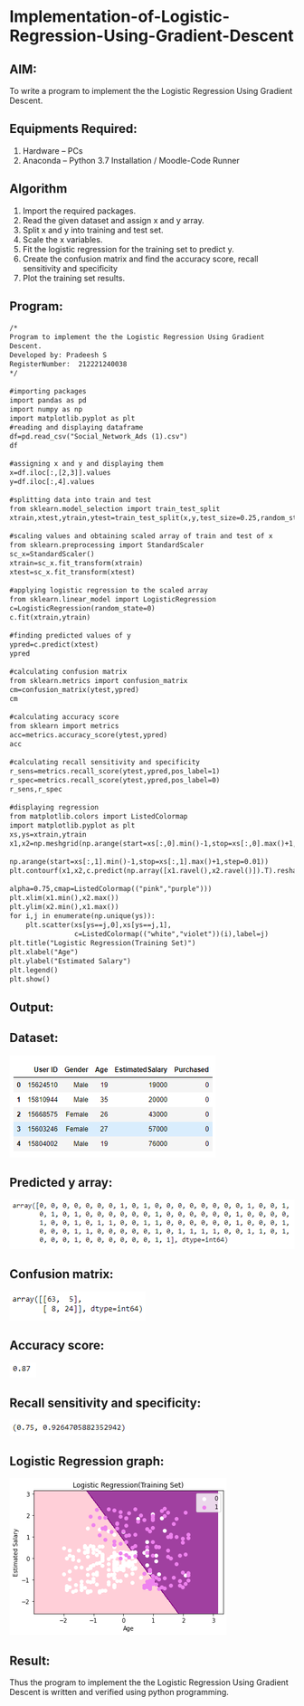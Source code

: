 # Implementation-of-Logistic-Regression-Using-Gradient-Descent

## AIM:
To write a program to implement the the Logistic Regression Using Gradient Descent.

## Equipments Required:
1. Hardware – PCs
2. Anaconda – Python 3.7 Installation / Moodle-Code Runner

## Algorithm
1. Import the required packages.
2. Read the given dataset and assign x and y array.
3. Split x and y into training and test set.
4. Scale the x variables.
5. Fit the logistic regression for the training set to predict y.
6. Create the confusion matrix and find the accuracy score, recall sensitivity and specificity
7. Plot the training set results.
 

## Program:
```
/*
Program to implement the the Logistic Regression Using Gradient Descent.
Developed by: Pradeesh S
RegisterNumber:  212221240038
*/

#importing packages
import pandas as pd
import numpy as np
import matplotlib.pyplot as plt
#reading and displaying dataframe
df=pd.read_csv("Social_Network_Ads (1).csv")
df

#assigning x and y and displaying them
x=df.iloc[:,[2,3]].values
y=df.iloc[:,4].values 

#splitting data into train and test
from sklearn.model_selection import train_test_split
xtrain,xtest,ytrain,ytest=train_test_split(x,y,test_size=0.25,random_state=0)

#scaling values and obtaining scaled array of train and test of x
from sklearn.preprocessing import StandardScaler
sc_x=StandardScaler()
xtrain=sc_x.fit_transform(xtrain)
xtest=sc_x.fit_transform(xtest)

#applying logistic regression to the scaled array
from sklearn.linear_model import LogisticRegression
c=LogisticRegression(random_state=0)
c.fit(xtrain,ytrain)

#finding predicted values of y
ypred=c.predict(xtest)
ypred

#calculating confusion matrix
from sklearn.metrics import confusion_matrix
cm=confusion_matrix(ytest,ypred)
cm

#calculating accuracy score
from sklearn import metrics
acc=metrics.accuracy_score(ytest,ypred)
acc

#calculating recall sensitivity and specificity
r_sens=metrics.recall_score(ytest,ypred,pos_label=1)
r_spec=metrics.recall_score(ytest,ypred,pos_label=0)
r_sens,r_spec

#displaying regression 
from matplotlib.colors import ListedColormap
import matplotlib.pyplot as plt
xs,ys=xtrain,ytrain
x1,x2=np.meshgrid(np.arange(start=xs[:,0].min()-1,stop=xs[:,0].max()+1,step=0.01),
               np.arange(start=xs[:,1].min()-1,stop=xs[:,1].max()+1,step=0.01))
plt.contourf(x1,x2,c.predict(np.array([x1.ravel(),x2.ravel()]).T).reshape(x1.shape),
                            alpha=0.75,cmap=ListedColormap(("pink","purple")))
plt.xlim(x1.min(),x2.max())
plt.ylim(x2.min(),x1.max())
for i,j in enumerate(np.unique(ys)):
    plt.scatter(xs[ys==j,0],xs[ys==j,1],
                c=ListedColormap(("white","violet"))(i),label=j)
plt.title("Logistic Regression(Training Set)")
plt.xlabel("Age")
plt.ylabel("Estimated Salary")
plt.legend()
plt.show()
```

## Output:
## Dataset:
![logistic regression using gradient descent](op1.png)
## Predicted y array:
![](op2.png)
## Confusion matrix:
![](op3.png)
## Accuracy score:
![](op4.png)
## Recall sensitivity and specificity:
![](op5.png)
## Logistic Regression graph:
![](op6.png)
## Result:
Thus the program to implement the the Logistic Regression Using Gradient Descent is written and verified using python programming.

